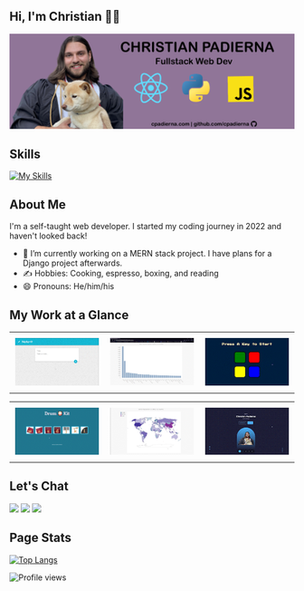 ## Hi, I'm Christian 👨‍💻

![alt text](https://github.com/cpadierna/cpadierna/blob/main/github-banner.png)

## Skills
[![My Skills](https://skillicons.dev/icons?i=react,py,js,nodejs,mongodb,postman,git,github,bash,express,html,css,matlab,discord,vscode)](https://skillicons.dev)

## About Me
I'm a self-taught web developer. I started my coding journey in 2022 and haven't looked back! 

- 🔭 I’m currently working on a MERN stack project. I have plans for a Django project afterwards.
- ✍️ Hobbies: Cooking, espresso, boxing, and reading
- 😄 Pronouns: He/him/his 

## My Work at a Glance
<div id="image-table">
    <table>
	    <tr>
    	    <td style="padding:10px">
        	    <img src="https://github.com/cpadierna/noteapp/blob/main/note_it_gif.gif" width="250"/>
      	    </td>
            <td style="padding:10px">
            	<img src="https://github.com/cpadierna/github_data_vis/blob/main/Top30_gif.gif" width="250"/>
            </td>
            <td style="padding:10px">
            	<img src="https://github.com/cpadierna/simon/blob/main/simon_playing_gif.gif" width="250"/>
            </td>
        </tr>
    </table>
</div>
<div id="image-table">
    <table>
	    <tr>
    	    <td style="padding:10px">
        	    <img src="https://github.com/cpadierna/drums/blob/main/drums_example_gif.gif" width="250"/>
      	    </td>
            <td style="padding:10px">
            	<img src="https://github.com/cpadierna/world_pop_data_vis/blob/main/world_pop_gif.gif" width="250"/>
            </td>
	    <td style="padding:10px">
            	<img src="https://github.com/cpadierna/cv/blob/main/portfolio_site_gif.gif" width="250"/>
            </td>
        </tr>
    </table>
</div>

## Let's Chat
<a href="https://www.linkedin.com/in/cpadierna/"><img src="https://img.shields.io/badge/LinkedIn-0077B5?style=for-the-badge&logo=linkedin&logoColor=white" /></a>
<a href="https://www.cpadierna.com"><img src="https://img.shields.io/badge/website-000000?style=for-the-badge&logo=About.me&logoColor=white" /></a>
<a href="mailto:christianpadierna16@gmail.com"><img src="https://img.shields.io/badge/Gmail-D14836?style=for-the-badge&logo=gmail&logoColor=white" /></a>

## Page Stats
[![Top Langs](https://github-readme-stats.vercel.app/api/top-langs/?username=anuraghazra&hide_progress=true)](https://github.com/anuraghazra/github-readme-stats)

![Profile views](https://gpvc.arturio.dev/cpadierna) 

